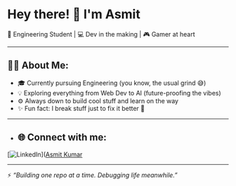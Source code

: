 # Hey there! 👋 I'm Asmit

🚀 Engineering Student | 💻 Dev in the making | 🎮 Gamer at heart

---

## 👨‍💻 About Me:
- 🎓 Currently pursuing Engineering (you know, the usual grind 😅)
- 💡 Exploring everything from Web Dev to AI (future-proofing the vibes)
- ⚙️ Always down to build cool stuff and learn on the way
- ✨ Fun fact: I break stuff just to fix it better 🔧

---

- ## 🌐 Connect with me:
[![LinkedIn](https://img.shields.io/badge/-LinkedIn-blue?style=flat-square&logo=linkedin&logoColor=white)]([Asmit Kumar](https://www.linkedin.com/in/asmit-kumar-394097330/)

---

⚡ *“Building one repo at a time. Debugging life meanwhile.”*
